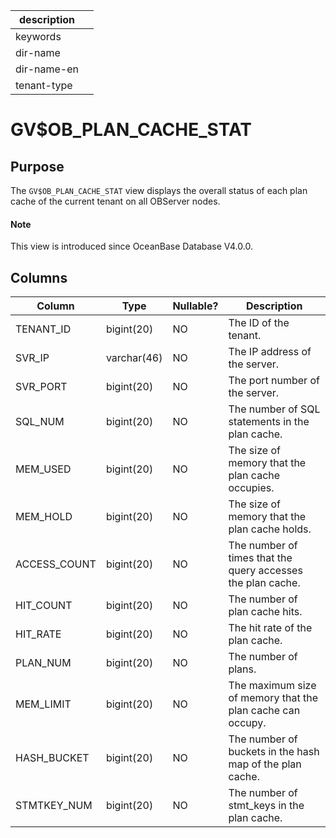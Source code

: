 |description||
|---|---|
|keywords||
|dir-name||
|dir-name-en||
|tenant-type||

# GV$OB_PLAN_CACHE_STAT

## Purpose

The `GV$OB_PLAN_CACHE_STAT` view displays the overall status of each plan cache of the current tenant on all OBServer nodes.

<main id="notice" type='explain'>
  <h4>Note</h4>
  <p>This view is introduced since OceanBase Database V4.0.0. </p>
</main>

## Columns

| Column | Type | Nullable? | Description |
|--------------|-------------|------------|-----------------------------------|
| TENANT_ID | bigint(20) | NO | The ID of the tenant. |
| SVR_IP | varchar(46) | NO | The IP address of the server. |
| SVR_PORT | bigint(20) | NO | The port number of the server. |
| SQL_NUM | bigint(20) | NO | The number of SQL statements in the plan cache. |
| MEM_USED | bigint(20) | NO | The size of memory that the plan cache occupies. |
| MEM_HOLD | bigint(20) | NO | The size of memory that the plan cache holds. |
| ACCESS_COUNT | bigint(20) | NO | The number of times that the query accesses the plan cache. |
| HIT_COUNT | bigint(20) | NO | The number of plan cache hits. |
| HIT_RATE | bigint(20) | NO | The hit rate of the plan cache. |
| PLAN_NUM | bigint(20) | NO | The number of plans. |
| MEM_LIMIT | bigint(20) | NO | The maximum size of memory that the plan cache can occupy. |
| HASH_BUCKET | bigint(20) | NO | The number of buckets in the hash map of the plan cache. |
| STMTKEY_NUM | bigint(20) | NO | The number of stmt_keys in the plan cache. |
